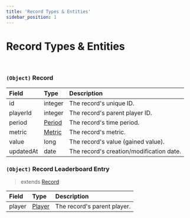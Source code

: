 ```yaml
---
title: 'Record Types & Entities'
sidebar_position: 1
---
```


# Record Types & Entities

<br />

### `(Object)` Record

| Field     | Type                                           | Description                              |
| :-------- | :--------------------------------------------- | :--------------------------------------- |
| id        | integer                                        | The record's unique ID.                  |
| playerId  | integer                                        | The record's parent player ID.           |
| period    | [Period](/global-type-definitions#enum-period) | The record's time period.                |
| metric    | [Metric](/global-type-definitions#enum-metric) | The record's metric.                     |
| value     | long                                           | The record's value (gained value).       |
| updatedAt | date                                           | The record's creation/modification date. |

### `(Object)` Record Leaderboard Entry

> extends [Record](/records-api/record-type-definitions#object-record)

| Field  | Type                                                         | Description                 |
| :----- | :----------------------------------------------------------- | :-------------------------- |
| player | [Player](/players-api/player-type-definitions#object-player) | The record's parent player. |
